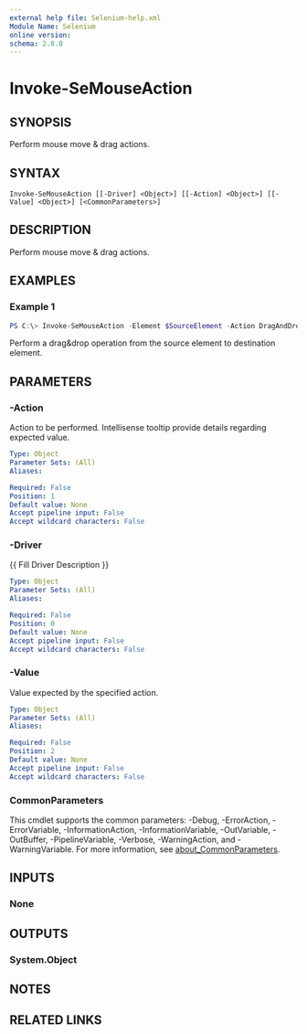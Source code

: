 ```yaml
---
external help file: Selenium-help.xml
Module Name: Selenium
online version:
schema: 2.0.0
---
```


# Invoke-SeMouseAction

## SYNOPSIS
Perform mouse move & drag actions.

## SYNTAX

```
Invoke-SeMouseAction [[-Driver] <Object>] [[-Action] <Object>] [[-Value] <Object>] [<CommonParameters>]
```

## DESCRIPTION
Perform mouse move & drag actions.

## EXAMPLES

### Example 1
```powershell
PS C:\> Invoke-SeMouseAction -Element $SourceElement -Action DragAndDrop -Value $DestinationElement
```

Perform a drag&drop operation from the source element to destination element.

## PARAMETERS

### -Action
Action to be performed. Intellisense tooltip provide details regarding expected value.

```yaml
Type: Object
Parameter Sets: (All)
Aliases:

Required: False
Position: 1
Default value: None
Accept pipeline input: False
Accept wildcard characters: False
```

### -Driver
{{ Fill Driver Description }}

```yaml
Type: Object
Parameter Sets: (All)
Aliases:

Required: False
Position: 0
Default value: None
Accept pipeline input: False
Accept wildcard characters: False
```

### -Value
Value expected by the specified action.

```yaml
Type: Object
Parameter Sets: (All)
Aliases:

Required: False
Position: 2
Default value: None
Accept pipeline input: False
Accept wildcard characters: False
```

### CommonParameters
This cmdlet supports the common parameters: -Debug, -ErrorAction, -ErrorVariable, -InformationAction, -InformationVariable, -OutVariable, -OutBuffer, -PipelineVariable, -Verbose, -WarningAction, and -WarningVariable. For more information, see [about_CommonParameters](http://go.microsoft.com/fwlink/?LinkID=113216).

## INPUTS

### None

## OUTPUTS

### System.Object
## NOTES

## RELATED LINKS

